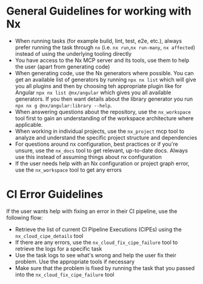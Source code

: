 # General Guidelines for working with Nx

- When running tasks (for example build, lint, test, e2e, etc.), always prefer running the task through `nx` (i.e. `nx run`,`nx run-many`, `nx affected`) instead of using the underlying tooling directly
- You have access to the Nx MCP server and its tools, use them to help the user (apart from generating code)
- When generating code, use the Nx generators where possible. You can get an available list of generators by running `npx nx list` which will give you all plugins and then by choosing teh appropriate plugin like for Angular `npx nx list @nx/angular` which gives you all available generators. If you then want details about the library generator you run `npx nx g @nx/angular:library --help`.
- When answering questions about the repository, use the `nx_workspace` tool first to gain an understanding of the workspace architecture where applicable.
- When working in individual projects, use the `nx_project` mcp tool to analyze and understand the specific project structure and dependencies
- For questions around nx configuration, best practices or if you're unsure, use the `nx_docs` tool to get relevant, up-to-date docs. Always use this instead of assuming things about nx configuration
- If the user needs help with an Nx configuration or project graph error, use the `nx_workspace` tool to get any errors

# CI Error Guidelines

If the user wants help with fixing an error in their CI pipeline, use the following flow:

- Retrieve the list of current CI Pipeline Executions (CIPEs) using the `nx_cloud_cipe_details` tool
- If there are any errors, use the `nx_cloud_fix_cipe_failure` tool to retrieve the logs for a specific task
- Use the task logs to see what's wrong and help the user fix their problem. Use the appropriate tools if necessary
- Make sure that the problem is fixed by running the task that you passed into the `nx_cloud_fix_cipe_failure` tool

